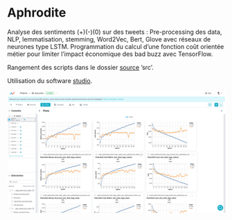 # Aphrodite

Analyse des sentiments (+)(-)(0) sur des tweets : 
Pre-processing des data, NLP, lemmatisation, stemming, Word2Vec, Bert, Glove avec réseaux de neurones type LSTM. 
Programmation du calcul d’une fonction coût orientée métier pour limiter l’impact économique des bad buzz avec TensorFlow.

Rangement des scripts dans le dossier [source](src) ’src’.

Utilisation du software [studio](https://studio.iterative.ai/user/sha-cmd/projects/Aphrodite-1ue5zga6kt). 

[![](data/studio.png)](https://studio.iterative.ai/user/sha-cmd/projects/Aphrodite-1ue5zga6kt)

